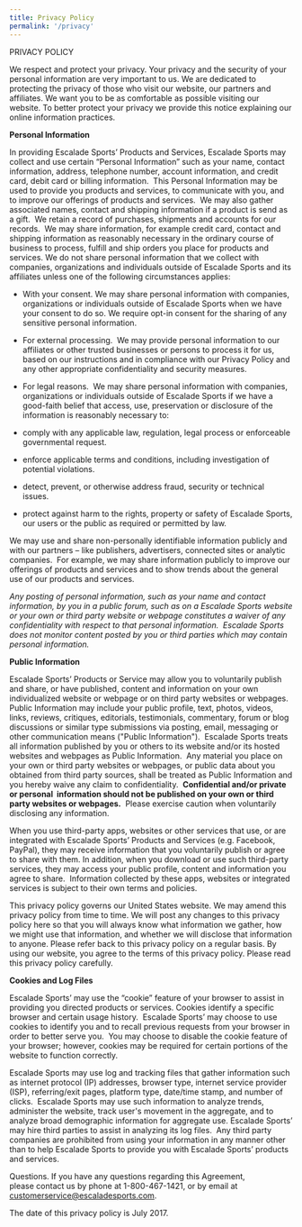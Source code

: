 ```yaml
---
title: Privacy Policy
permalink: '/privacy'
---
```


PRIVACY POLICY

We respect and protect your privacy. Your privacy and the security of your personal information are very important to us. We are dedicated to protecting the privacy of those who visit our website, our partners and affiliates. We want you to be as comfortable as possible visiting our website. To better protect your privacy we provide this notice explaining our online information practices.

**Personal Information**

In providing Escalade Sports’ Products and Services, Escalade Sports may collect and use certain “Personal Information” such as your name, contact information, address, telephone number, account information, and credit card, debit card or billing information.  This Personal Information may be used to provide you products and services, to communicate with you, and to improve our offerings of products and services.  We may also gather associated names, contact and shipping information if a product is send as a gift.  We retain a record of purchases, shipments and accounts for our records.  We may share information, for example credit card, contact and shipping information as reasonably necessary in the ordinary course of business to process, fulfill and ship orders you place for products and services. We do not share personal information that we collect with companies, organizations and individuals outside of Escalade Sports and its affiliates unless one of the following circumstances applies: 

- With your consent. We may share personal information with companies, organizations or individuals outside of Escalade Sports when we have your consent to do so. We require opt-in consent for the sharing of any sensitive personal information. 

- For external processing.  We may provide personal information to our affiliates or other trusted businesses or persons to process it for us, based on our instructions and in compliance with our Privacy Policy and any other appropriate confidentiality and security measures. 

- For legal reasons.  We may share personal information with companies, organizations or individuals outside of Escalade Sports if we have a good-faith belief that access, use, preservation or disclosure of the information is reasonably necessary to: 
- comply with any applicable law, regulation, legal process or enforceable governmental request. 
- enforce applicable terms and conditions, including investigation of potential violations. 
- detect, prevent, or otherwise address fraud, security or technical issues. 
- protect against harm to the rights, property or safety of Escalade Sports, our users or the public as required or permitted by law.

We may use and share non-personally identifiable information publicly and with our partners – like publishers, advertisers, connected sites or analytic companies.  For example, we may share information publicly to improve our offerings of products and services and to show trends about the general use of our products and services.

_Any posting of personal information, such as your name and contact information, by you in a public forum, such as on a Escalade Sports website or your own or third party website or webpage constitutes a waiver of any confidentiality with respect to that personal information.  Escalade Sports does not monitor content posted by you or third parties which may contain personal information._

**Public Information**

Escalade Sports’ Products or Service may allow you to voluntarily publish and share, or have published, content and information on your own individualized website or webpage or on third party websites or webpages.  Public Information may include your public profile, text, photos, videos, links, reviews, critiques, editorials, testimonials, commentary, forum or blog discussions or similar type submissions via posting, email, messaging or other communication means ("Public Information").  Escalade Sports treats all information published by you or others to its website and/or its hosted websites and webpages as Public Information.  Any material you place on your own or third party websites or webpages, or public data about you obtained from third party sources, shall be treated as Public Information and you hereby waive any claim to confidentiality.  **Confidential and/or private or personal  information should not be published on your own or third party websites or webpages.**  Please exercise caution when voluntarily disclosing any information.

When you use third-party apps, websites or other services that use, or are integrated with Escalade Sports’ Products and Services (e.g. Facebook, PayPal), they may receive information that you voluntarily publish or agree to share with them. In addition, when you download or use such third-party services, they may access your public profile, content and information you agree to share.  Information collected by these apps, websites or integrated services is subject to their own terms and policies.

This privacy policy governs our United States website. We may amend this privacy policy from time to time. We will post any changes to this privacy policy here so that you will always know what information we gather, how we might use that information, and whether we will disclose that information to anyone. Please refer back to this privacy policy on a regular basis. By using our website, you agree to the terms of this privacy policy. Please read this privacy policy carefully.

**Cookies and Log Files**

Escalade Sports’ may use the “cookie” feature of your browser to assist in providing you directed products or services. Cookies identify a specific browser and certain usage history.  Escalade Sports’ may choose to use cookies to identify you and to recall previous requests from your browser in order to better serve you.  You may choose to disable the cookie feature of your browser; however, cookies may be required for certain portions of the website to function correctly.

Escalade Sports may use log and tracking files that gather information such as internet protocol (IP) addresses, browser type, internet service provider (ISP), referring/exit pages, platform type, date/time stamp, and number of clicks.  Escalade Sports may use such information to analyze trends, administer the website, track user's movement in the aggregate, and to analyze broad demographic information for aggregate use. Escalade Sports’ may hire third parties to assist in analyzing its log files.  Any third party companies are prohibited from using your information in any manner other than to help Escalade Sports to provide you with Escalade Sports’ products and services.

Questions. If you have any questions regarding this Agreement, please contact us by phone at 1-800-467-1421, or by email at [customerservice@escaladesports.com](mailto:customerservice@escaladesports.com).

The date of this privacy policy is July 2017.

